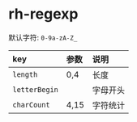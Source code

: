 # rh-regexp

默认字符: `0-9a-zA-Z_`

|key | 参数 |说明|
|:----|:----|:----|
`length` | 0,4 | 长度
`letterBegin`||字母开头
`charCount`|4,15|字符统计
